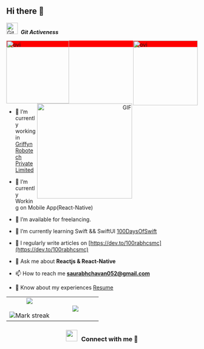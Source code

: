 ## Hi there 👋

<p>
 <img src="https://media.giphy.com/media/W5eoZHPpUx9sapR0eu/giphy.gif" width="30px" alt="Git"/>&nbsp;
 <i><b>Git Activeness</b></i>
</p>
<div style="background: red">
 <p>
  <img align="left" src="https://github-readme-stats.vercel.app/api/top-langs?username=LionFire4&show_icons=true&locale=en&layout=compact&theme=chartreuse-dark" alt="ovi" height="165" />
 </p>
 <p>&nbsp;
   <img align="right" src="https://github-readme-stats.vercel.app/api?username=LionFire4&show_icons=true&locale=en&theme=chartreuse-dark" alt="ovi" height="170" />
 </p>
</div>
</br>
<br>
</br>
</br>
</br>
<br>

<p>
 <a target="_blank" align="right" position="absolute">
  <br>
   <img align="right" top="500" height="250" width="250" alt="GIF" src="https://gifgifs.com/animations/animals/jungle-cats/Lion_3.gif">
 </a>
</p>
<p align="left">
 
 - 🔭 I’m currently working in <a href="https://phoenix.tech/griffyn/" target="blank">Griffyn Robotech Private Limited</a>
 
 - 🌱 I’m currently Working on Mobile App(React-Native)
 
 - 🤝 I’m available for freelancing.
 
 - 🌱 I’m currently learning Swift && SwiftUI <a href="https://github.com/100rabhcsmc/100DaysOfSwift" target="blank">100DaysOfSwift</a>
 
 - 📝 I regularly write articles on [https://dev.to/100rabhcsmc](https://dev.to/100rabhcsmc)
 
 - 💬 Ask me about **Reactjs & React-Native**
 
 - 📫 How to reach me **saurabhchavan052@gmail.com**
 
 - 📄 Know about my experiences <a href="https://github.com/100rabhcsmc/Me.io/blob/master/01SaurabhChavanReactNativeResume.pdf" target="blank">Resume</a>
</p>
<!--- stats & Trophy (start) -->
<p align="center">
  <!--- stats (start) -->
<table align="center">
<tr border="none">
<td width="50%" align="center">
  
  <img  align="center"  src="https://github-readme-stats.vercel.app/api?username=1010nishant&theme=dark&show_icons=true&count_private=true" />
  <br></br>
  <img  title="🔥 Get streak stats for your profile at git.io/streak-stats" alt="Mark streak" src="https://github-readme-streak-stats.herokuapp.com/?user=1010nishant&theme=dark&hide_border=false" /> 
</td>

<td width="50%" align="center">

  <img  align="center"  src="https://github-readme-stats.anuraghazra1.vercel.app/api/top-langs/?username=LionFire4&theme=dark&hide_border=false&no-bg=true&no-frame=true&langs_count=10"/>
  
  </td>
</tr>
</table>
<h3 align="center" > <img src="https://media.giphy.com/media/iY8CRBdQXODJSCERIr/giphy.gif" width="30" height="30" style="margin-right: 10px;">Connect with me 🤝 </h3>

